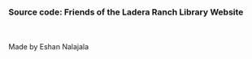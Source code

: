 <b><h3>Source code: Friends of the Ladera Ranch Library Website</h3></b>
<br>  
Made by Eshan Nalajala
